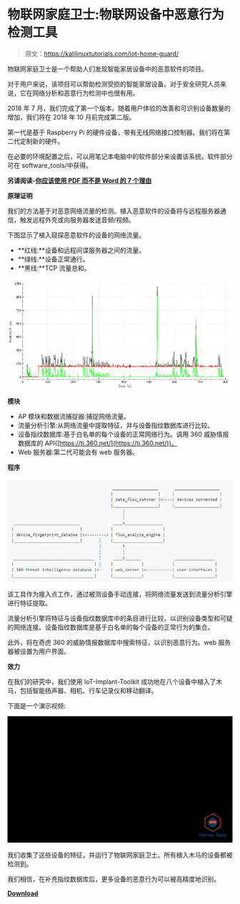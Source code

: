 # 物联网家庭卫士:物联网设备中恶意行为检测工具

> 原文：<https://kalilinuxtutorials.com/iot-home-guard/>

物联网家庭卫士是一个帮助人们发现智能家居设备中的恶意软件的项目。

对于用户来说，该项目可以帮助检测受损的智能家居设备。对于安全研究人员来说，它在网络分析和恶意行为检测中也很有用。

2018 年 7 月，我们完成了第一个版本。随着用户体验的改善和可识别设备数量的增加，我们将在 2018 年 10 月前完成第二版。

第一代是基于 Raspberry Pi 的硬件设备，带有无线网络接口控制器。我们将在第二代定制新的硬件。

在必要的环境配置之后，可以用笔记本电脑中的软件部分来设置该系统。软件部分可在 software_tools/中获得。

**另请阅读-[你应该使用 PDF 而不是 Word 的 7 个理由](https://kalilinuxtutorials.com/pdf-over-word/)**

**原理证明**

我们的方法基于对恶意网络流量的检测。植入恶意软件的设备将与远程服务器通信，触发远程外壳或向服务器发送音频/视频。

下图显示了植入窥探恶意软件的设备的网络流量。

*   **红线:**设备和远程间谍服务器之间的流量。
*   **绿线:**设备正常通行。
*   **黑线:**TCP 流量总和。

![](img/1b678f565714f053bc16d0493dd7a884.png)

**模块**

*   AP 模块和数据流捕捉器:捕捉网络流量。
*   流量分析引擎:从网络流量中提取特征，并与设备指纹数据库进行比较。
*   设备指纹数据库:基于白名单的每个设备的正常网络行为。调用 360 威胁情报数据库的 API([https://ti.360.net/](https://ti.360.net/))。
*   Web 服务器:第二代可能会有 web 服务器。

**程序**

![](img/691e6108fc3c1c0b2296674bbdf4fc39.png)

该工具作为接入点工作，通过被测设备手动连接，将网络流量发送到流量分析引擎进行特征提取。

流量分析引擎将特征与设备指纹数据库中的条目进行比较，以识别设备类型和可疑的网络连接。设备指纹数据库是基于白名单的每个设备的正常行为的集合。

此外，将在奇虎 360 的威胁情报数据库中搜索特征，以识别恶意行为。web 服务器被设置为用户界面。

**效力**

在我们的研究中，我们使用 IoT-Implant-Toolkit 成功地在八个设备中植入了木马，包括智能扬声器、相机、行车记录仪和移动翻译。

下面是一个演示视频:

![](img/0c33abb35e8bded4ba7cc771f86442e1.png)

我们收集了这些设备的特征，并运行了物联网家庭卫士。所有植入木马的设备都被检测到。

我们相信，在补充指纹数据库后，更多设备的恶意行为可以被高精度地识别。

[**Download**](https://github.com/arthastang/IoT-Home-Guard)